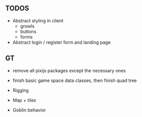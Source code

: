 ## TODOS

- Abstract styling in client
  - growls
  - buttons
  - forms
- Abstract login / register form and landing page

## GT

- remove all pixijs packages except the necessary ones
- finish basic game space data classes, then finish quad tree

- Rigging
- Map + tiles
- Goblin behavior
